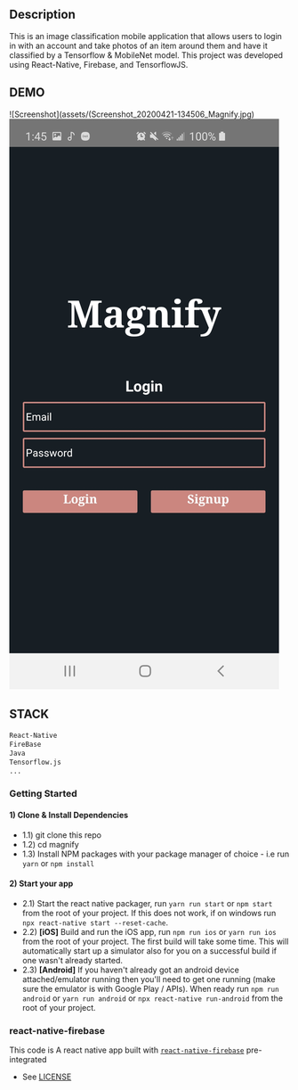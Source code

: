 ## Description
This is an image classification mobile application that allows users to login in with an account and take photos of an item around them and have it classified by a Tensorflow & MobileNet model. This project was developed using React-Native, Firebase, and TensorflowJS.


## DEMO
![Screenshot](assets/(Screenshot_20200421-134506_Magnify.jpg)
![Screenshot](assets/Screenshot_20200421-134511_Magnify.jpg)


## STACK
```
React-Native
FireBase
Java
Tensorflow.js
...
```

### Getting Started

#### 1) Clone & Install Dependencies

- 1.1) git clone this repo
- 1.2) cd magnify
- 1.3) Install NPM packages with your package manager of choice - i.e run `yarn` or `npm install`

#### 2) Start your app

- 2.1) Start the react native packager, run `yarn run start` or `npm start` from the root of your project. If this does not work, if on windows run `npx react-native start --reset-cache`.
- 2.2) **[iOS]** Build and run the iOS app, run `npm run ios` or `yarn run ios` from the root of your project. The first build will take some time. This will automatically start up a simulator also for you on a successful build if one wasn't already started.
- 2.3) **[Android]** If you haven't already got an android device attached/emulator running then you'll need to get one running (make sure the emulator is with Google Play / APIs). When ready run `npm run android` or `yarn run android` or `npx react-native run-android` from the root of your project.

### react-native-firebase
This code is A react native app built with [`react-native-firebase`](https://github.com/invertase/react-native-firebase) pre-integrated
- See [LICENSE](/LICENSE)
